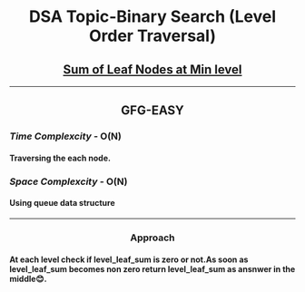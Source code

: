 <h1 align="center">DSA Topic-Binary Search (Level Order Traversal)</h1>
<h2 align="center"><a href="https://practice.geeksforgeeks.org/problems/sum-of-leaf-nodes-at-min-level/1?utm_source=gfg&utm_medium=article&utm_campaign=bottom_sticky_on_article">Sum of Leaf Nodes at Min level</a></h2>
<hr>
<h2 align="center">GFG-EASY</h2>
<h3><em>Time Complexcity - </em><strong>O(N)</strong></h3>
<h4>Traversing the each node.</h4>
<h3><em>Space Complexcity - </em><strong>O(N)</strong></h3>
<h4>Using queue data structure</h4>
<hr>
<h3 align="center">Approach</h3>
<h4>At each level check if level_leaf_sum is zero or not.As soon as level_leaf_sum becomes non zero return level_leaf_sum as ansnwer in the middle😊.</h4>
